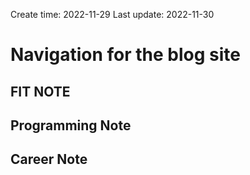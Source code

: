 Create time: 2022-11-29  Last update: 2022-11-30

# Navigation for the blog site
## FIT NOTE
## Programming Note
## Career Note
